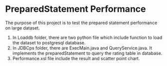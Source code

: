 # PreparedStatement Performance
The purpose of this project is to test the prepared statement performance on large dataset. 
1. In Loaddb folder, there are two python file which include function to load the dataset to postgresql database.
2. In JDBCps folder, there are ExecMain.java and QueryService.java. It implements the preparedStatement to query the rating table in database.
3. Performance.xsl file include the result and scatter point chart.
